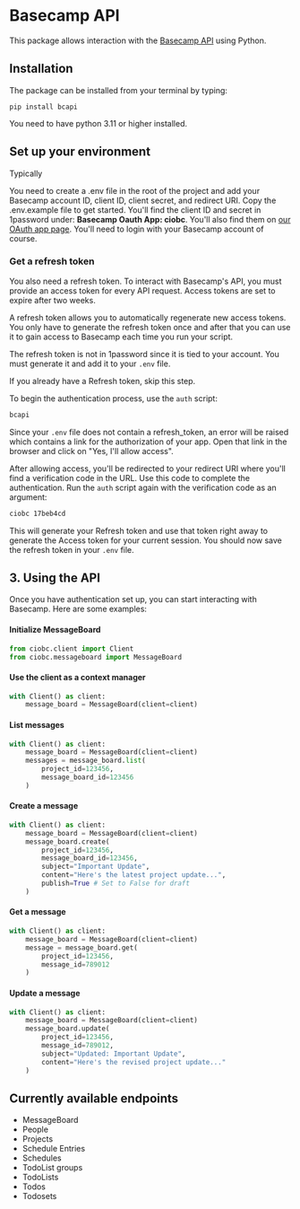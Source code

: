 # Basecamp API

This package allows interaction with the [Basecamp API](https://github.com/basecamp/bc3-api) using Python.

## Installation
The package can be installed from your terminal by typing:

    pip install bcapi

You need to have python 3.11 or higher installed.

## Set up your environment

Typically

You need to create a .env file in the root of the project and add your Basecamp account ID, client ID, client secret, and redirect URI. Copy the .env.example file to get started. You'll find the client ID and secret in 1password under: **Basecamp Oauth App: ciobc**. You'll also find them on [our OAuth app page](https://launchpad.37signals.com/integrations/15032). You'll need to login with your Basecamp account of course.

### Get a refresh token

You also need a refresh token. To interact with Basecamp's API, you must provide an access token for every API request. Access tokens are set to expire after two weeks. 

A refresh token allows you to automatically regenerate new access tokens. You only have to generate the refresh token once and after that you can use it to gain access to Basecamp each time you run your script.

The refresh token is not in 1password since it is tied to your account. You must generate it and add it to your `.env` file.

If you already have a Refresh token, skip this step.

To begin the authentication process, use the `auth` script:

```bash 
bcapi
```

Since your `.env` file does not contain a refresh_token, an error will be raised which contains a link for the authorization of your app. Open that link in the browser and click on "Yes, I'll allow access".

After allowing access, you'll be redirected to your redirect URI where you'll find a verification code in the URL. Use this code to complete the authentication. Run the `auth` script again with the verification code as an argument:

```bash
ciobc 17beb4cd
```

This will generate your Refresh token and use that token right away to generate the Access token for your current session. You should now save the refresh token in your `.env` file.


## 3. Using the API

Once you have authentication set up, you can start interacting with Basecamp. Here are some examples:

#### Initialize MessageBoard
```python
from ciobc.client import Client
from ciobc.messageboard import MessageBoard
```


#### Use the client as a context manager
```python
with Client() as client:
    message_board = MessageBoard(client=client)
```

#### List messages
```python
with Client() as client:
    message_board = MessageBoard(client=client)
    messages = message_board.list(
        project_id=123456,
        message_board_id=123456
    )
```

#### Create a message
```python
with Client() as client:
    message_board = MessageBoard(client=client)
	message_board.create(
		project_id=123456,
		message_board_id=123456,
		subject="Important Update",
		content="Here's the latest project update...",
		publish=True # Set to False for draft
	)
```

#### Get a message
```python
with Client() as client:
    message_board = MessageBoard(client=client)
	message = message_board.get(
		project_id=123456,
		message_id=789012
	)
```

#### Update a message
```python
with Client() as client:
    message_board = MessageBoard(client=client)
    message_board.update(	
        project_id=123456,
        message_id=789012,
        subject="Updated: Important Update",
        content="Here's the revised project update..."
    )
```



## Currently available endpoints

- MessageBoard
- People
- Projects
- Schedule Entries
- Schedules
- TodoList groups
- TodoLists
- Todos
- Todosets
